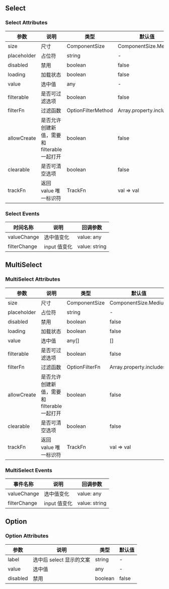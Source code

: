 ## Select

### Select Attributes

| 参数        | 说明                                         | 类型               | 默认值                  |
| ----------- | -------------------------------------------- | ------------------ | ----------------------- |
| size        | 尺寸                                         | ComponentSize      | ComponentSize.Medium    |
| placeholder | 占位符                                       | string             | -                       |
| disabled    | 禁用                                         | boolean            | false                   |
| loading     | 加载状态                                     | boolean            | false                   |
| value       | 选中值                                       | any                | -                       |
| filterable  | 是否可过滤选项                               | boolean            | false                   |
| filterFn    | 过滤函数                                     | OptionFilterMethod | Array.property.includes |
| allowCreate | 是否允许创建新值，需要和 filterable 一起打开 | boolean            | false                   |
| clearable   | 是否可清空选项                               | boolean            | false                   |
| trackFn     | 返回 value 唯一标识符                        | TrackFn            | val => val              |

### Select Events

| 时间名称     | 说明         | 回调参数      |
| ------------ | ------------ | ------------- |
| valueChange  | 选中值变化   | value: any    |
| filterChange | input 值变化 | value: string |

## MultiSelect

### MultiSelect Attributes

| 参数        | 说明                                         | 类型           | 默认值                  |
| ----------- | -------------------------------------------- | -------------- | ----------------------- |
| size        | 尺寸                                         | ComponentSize  | ComponentSize.Medium    |
| placeholder | 占位符                                       | string         | -                       |
| disabled    | 禁用                                         | boolean        | false                   |
| loading     | 加载状态                                     | boolean        | false                   |
| value       | 选中值                                       | any[]          | []                      |
| filterable  | 是否可过滤选项                               | boolean        | false                   |
| filterFn    | 过滤函数                                     | OptionFilterFn | Array.property.includes |
| allowCreate | 是否允许创建新值，需要和 filterable 一起打开 | boolean        | false                   |
| clearable   | 是否可清空选项                               | boolean        | false                   |
| trackFn     | 返回 value 唯一标识符                        | TrackFn        | val => val              |

### MultiSelect Events

| 事件名称     | 说明         | 回调参数      |
| ------------ | ------------ | ------------- |
| valueChange  | 选中值变化   | value: any    |
| filterChange | input 值变化 | value: string |

## Option

### Option Attributes

| 参数     | 说明                     | 类型    | 默认值 |
| -------- | ------------------------ | ------- | ------ |
| label    | 选中后 select 显示的文案 | string  | -      |
| value    | 选中值                   | any     | -      |
| disabled | 禁用                     | boolean | false  |
